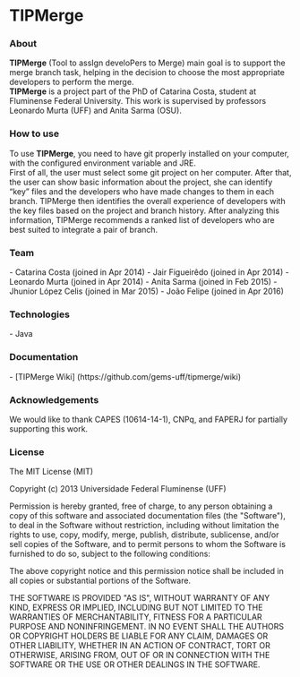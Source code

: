 # TIPMerge

<h3>About</h3>
<strong>TIPMerge</strong> (Tool to assIgn  develoPers to Merge) main goal is to support the merge branch task, helping in the decision to choose the most appropriate developers to perform the merge.<br />
<strong>TIPMerge</strong> is a project part of the PhD of Catarina Costa, student at Fluminense Federal University. This work is supervised by professors Leonardo Murta (UFF) and Anita Sarma (OSU).

<h3>How to use</h3>
To use <strong>TIPMerge</strong>, you need to have git properly installed on your computer, with the configured environment variable and JRE.<br />
First of all, the user must select some git project on her computer. After that, the user can show basic information about the project, she can identify “key” files and the developers who have made changes to them in each branch. TIPMerge then identifies the overall experience of developers with the key files based on the project and branch history. After analyzing this information, TIPMerge recommends a ranked list of developers who are best suited to integrate a pair of branch.

<h3>Team</h3>
-  Catarina Costa (joined in Apr 2014)
-  Jair Figueirêdo (joined in Apr 2014)
-  Leonardo Murta (joined in Apr 2014)
-  Anita Sarma (joined in Feb 2015)
-  Jhunior López Celis (joined in Mar 2015)
-  João Felipe (joined in Apr 2016)
	
<h3>Technologies</h3>
-  Java

<h3>Documentation</h3>
-  [TIPMerge Wiki] (https://github.com/gems-uff/tipmerge/wiki)

<h3>Acknowledgements</h3>
We would like to thank CAPES (10614-14-1), CNPq, and FAPERJ for partially supporting this work.

<h3>License</h3>
The MIT License (MIT)

Copyright (c) 2013 Universidade Federal Fluminense (UFF)

Permission is hereby granted, free of charge, to any person obtaining a copy of this software and associated documentation files (the "Software"), to deal in the Software without restriction, including without limitation the rights to use, copy, modify, merge, publish, distribute, sublicense, and/or sell copies of the Software, and to permit persons to whom the Software is furnished to do so, subject to the following conditions:

The above copyright notice and this permission notice shall be included in all copies or substantial portions of the Software.

THE SOFTWARE IS PROVIDED "AS IS", WITHOUT WARRANTY OF ANY KIND, EXPRESS OR IMPLIED, INCLUDING BUT NOT LIMITED TO THE WARRANTIES OF MERCHANTABILITY, FITNESS FOR A PARTICULAR PURPOSE AND NONINFRINGEMENT. IN NO EVENT SHALL THE AUTHORS OR COPYRIGHT HOLDERS BE LIABLE FOR ANY CLAIM, DAMAGES OR OTHER LIABILITY, WHETHER IN AN ACTION OF CONTRACT, TORT OR OTHERWISE, ARISING FROM, OUT OF OR IN CONNECTION WITH THE SOFTWARE OR THE USE OR OTHER DEALINGS IN THE SOFTWARE.
